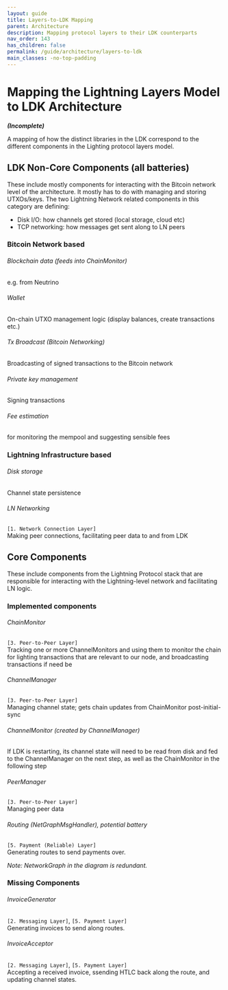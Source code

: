 ```yaml
---
layout: guide
title: Layers-to-LDK Mapping
parent: Architecture
description: Mapping protocol layers to their LDK counterparts
nav_order: 143
has_children: false
permalink: /guide/architecture/layers-to-ldk
main_classes: -no-top-padding
---
```


# Mapping the Lightning Layers Model to LDK Architecture

**_(Incomplete)_**

A mapping of how the distinct libraries in the LDK correspond to the different components in the Lighting protocol layers model.

## LDK Non-Core Components (all batteries)

These include mostly components for interacting with the Bitcoin network level of the architecture. It mostly has to do with managing and storing UTXOs/keys. The two Lightning Network related components in this category are defining:

- Disk I/O: how channels get stored (local storage, cloud etc)
- TCP networking: how messages get sent along to LN peers

### Bitcoin Network based

###### Blockchain data (feeds into ChainMonitor)
e.g. from Neutrino

###### Wallet
On-chain UTXO management logic (display balances, create transactions etc.)

###### Tx Broadcast (Bitcoin Networking)
Broadcasting of signed transactions to the Bitcoin network

###### Private key management
Signing transactions

###### Fee estimation

  for monitoring the mempool and suggesting sensible fees

### Lightning Infrastructure based

###### Disk storage
Channel state persistence

###### LN Networking
`[1. Network Connection Layer]`<br>
Making peer connections, facilitating peer data to and from LDK

## Core Components

These include components from the Lightning Protocol stack that are responsible for interacting with the Lightning-level network and facilitating LN logic.

### Implemented components

###### ChainMonitor
`[3. Peer-to-Peer Layer]`<br>
Tracking one or more ChannelMonitors and using them to monitor the chain for lighting transactions that are relevant to our node, and broadcasting transactions if need be

###### ChannelManager
`[3. Peer-to-Peer Layer]`<br>
Managing channel state; gets chain updates from ChainMonitor post-initial-sync

###### ChannelMonitor (created by ChannelManager)
If LDK is restarting, its channel state will need to be read from disk and fed to the ChannelManager on the next step, as well as the ChainMonitor in the following step

###### PeerManager
`[3. Peer-to-Peer Layer]`<br>
Managing peer data

###### Routing (NetGraphMsgHandler), potential battery
`[5. Payment (Reliable) Layer]`<br>
Generating routes to send payments over.

_Note: NetworkGraph in the diagram is redundant._ 

### Missing Components

###### InvoiceGenerator
`[2. Messaging Layer]`, `[5. Payment Layer]`<br>
Generating invoices to send along routes.

###### InvoiceAcceptor
`[2. Messaging Layer]`, `[5. Payment Layer]`<br>
Accepting a received invoice, ssending HTLC back along the route, and updating channel states.
